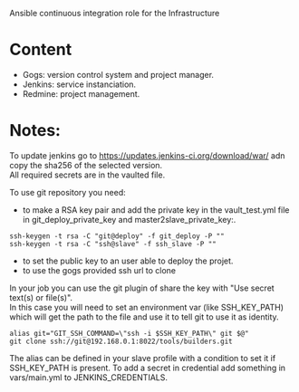 Ansible continuous integration role for the Infrastructure

Content
=======

* Gogs: version control system and project manager.
* Jenkins: service instanciation.
* Redmine: project management.


Notes:
======

To update jenkins go to https://updates.jenkins-ci.org/download/war/ adn copy the sha256 of the selected version.  
All required secrets are in the vaulted file.

To use git repository you need:
* to make a RSA key pair and add the private key in the vault_test.yml file in git_deploy_private_key and master2slave_private_key:.

```
ssh-keygen -t rsa -C "git@deploy" -f git_deploy -P ""
ssh-keygen -t rsa -C "ssh@slave" -f ssh_slave -P ""
```

* to set the public key to an user able to deploy the projet.
* to use the gogs provided ssh url to clone

In your job you can use the git plugin of share the key with "Use secret text(s) or file(s)".  
In this case you will need to set an environment var (like SSH_KEY_PATH) which will get the path to the file and use it to tell git to use it as identity.

```
alias git="GIT_SSH_COMMAND=\"ssh -i $SSH_KEY_PATH\" git $@"
git clone ssh://git@192.168.0.1:8022/tools/builders.git
```

The alias can be defined in your slave profile with a condition to set it if SSH_KEY_PATH is present.
To add a secret in credential add something in vars/main.yml to JENKINS_CREDENTIALS.
